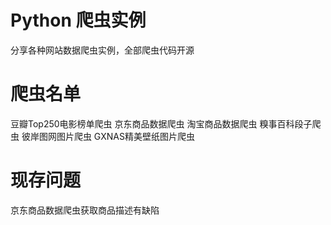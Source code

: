 # Python 爬虫实例
分享各种网站数据爬虫实例，全部爬虫代码开源
# 爬虫名单
豆瓣Top250电影榜单爬虫
京东商品数据爬虫
淘宝商品数据爬虫
糗事百科段子爬虫
彼岸图网图片爬虫
GXNAS精美壁纸图片爬虫
# 现存问题
京东商品数据爬虫获取商品描述有缺陷
